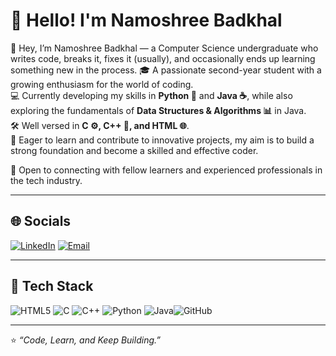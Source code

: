 # 👋 Hello! I'm Namoshree Badkhal

👋 Hey, I’m Namoshree Badkhal — a Computer Science undergraduate who writes code, breaks it, fixes it (usually), and occasionally ends up learning something new in the process.
🎓 A passionate second-year student with a growing enthusiasm for the world of coding.  
💻 Currently developing my skills in **Python 🐍** and **Java ☕**, while also exploring the fundamentals of **Data Structures & Algorithms 📊** in Java.  
🛠️ Well versed in **C ⚙️, C++ 🔧, and HTML 🌐**.  
🚀 Eager to learn and contribute to innovative projects, my aim is to build a strong foundation and become a skilled and effective coder. 

🤝 Open to connecting with fellow learners and experienced professionals in the tech industry.  

---

## 🌐 Socials  
[![LinkedIn](https://img.shields.io/badge/LinkedIn-blue?style=for-the-badge&logo=linkedin&logoColor=white)](www.linkedin.com/in/namoshree-badkhal-5b7b82328)  [![Email](https://img.shields.io/badge/Email-red?style=for-the-badge&logo=gmail&logoColor=white)](mailto:badkhalnamoshree@gmail.com)  

---

## 🚀 Tech Stack  
  ![HTML5](https://img.shields.io/badge/html5-%23E34F26.svg?style=for-the-badge&logo=html5&logoColor=white) ![C](https://img.shields.io/badge/c-%2300599C.svg?style=for-the-badge&logo=c&logoColor=white)  ![C++](https://img.shields.io/badge/c++-%2300599C.svg?style=for-the-badge&logo=c%2B%2B&logoColor=white)  ![Python](https://img.shields.io/badge/python-3670A0?style=for-the-badge&logo=python&logoColor=ffdd54) ![Java](https://img.shields.io/badge/java-%23ED8B00.svg?style=for-the-badge&logo=openjdk&logoColor=white)![GitHub](https://img.shields.io/badge/github-%23121011.svg?style=for-the-badge&logo=github&logoColor=white)  

---


⭐️ *“Code, Learn, and Keep Building.”*
